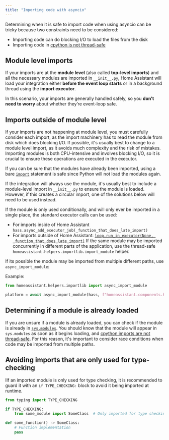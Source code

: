 ```yaml
---
title: "Importing code with asyncio"
---
```


Determining when it is safe to import code when using asyncio can be tricky because two constraints need to be considered:

- Importing code can do blocking I/O to load the files from the disk
- Importing code in [cpython is not thread-safe](https://github.com/python/cpython/issues/83065)

## Module level imports

If your imports are at the **module level** (also called **top-level imports**) and all the necessary modules are imported in `__init__.py`, Home Assistant will load your integration either **before the event loop starts** or in a background thread using the **import executor**.

In this scenario, your imports are generally handled safely, so you **don’t need to worry** about whether they’re event-loop safe.

## Imports outside of module level

If your imports are not happening at module level, you must carefully consider each import, as the import machinery has to read the module from disk which does blocking I/O. If possible, it's usually best to change to a module level import, as it avoids much complexity and the risk of mistakes. Importing modules is both CPU-intensive and involves blocking I/O, so it is crucial to ensure these operations are executed in the executor.

If you can be sure that the modules have already been imported, using a bare [`import`](https://docs.python.org/3/reference/simple_stmts.html#import) statement is safe since Python will not load the modules again.

If the integration will always use the module, it's usually best to include a module-level import in `__init__.py` to ensure the module is loaded. However, if this creates a circular import, one of the solutions below will need to be used instead.

If the module is only used conditionally, and will only ever be imported in a single place, the standard executor calls can be used:

- For imports inside of Home Assistant `hass.async_add_executor_job(_function_that_does_late_import)`
- For imports outside of Home Assistant: [`loop.run_in_executor(None, _function_that_does_late_import)`](https://docs.python.org/3/library/asyncio-eventloop.html#asyncio.loop.run_in_executor)
If the same module may be imported concurrently in different parts of the application, use the thread-safe `homeassistant.helpers.importlib.import_module` helper.

If its possible the module may be imported from multiple different paths, use `async_import_module`:

Example:

```python
from homeassistant.helpers.importlib import async_import_module

platform = await async_import_module(hass, f"homeassistant.components.homeassistant.triggers.{platform_name}")
```

## Determining if a module is already loaded

If you are unsure if a module is already loaded, you can check if the module is already in [`sys.modules`](https://docs.python.org/3/library/sys.html#sys.modules). You should know that the module will appear in `sys.modules` as soon as it begins loading, and [cpython imports are not thread-safe](https://github.com/python/cpython/issues/83065). For this reason, it's important to consider race conditions when code may be imported from multiple paths.

## Avoiding imports that are only used for type-checking

IIf an imported module is only used for type checking, it is recommended to guard it with an `if TYPE_CHECKING:` block to avoid it being imported at runtime.

```python
from typing import TYPE_CHECKING

if TYPE_CHECKING:
    from some_module import SomeClass  # Only imported for type checking

def some_function() -> SomeClass:
    # Function implementation
    pass
```